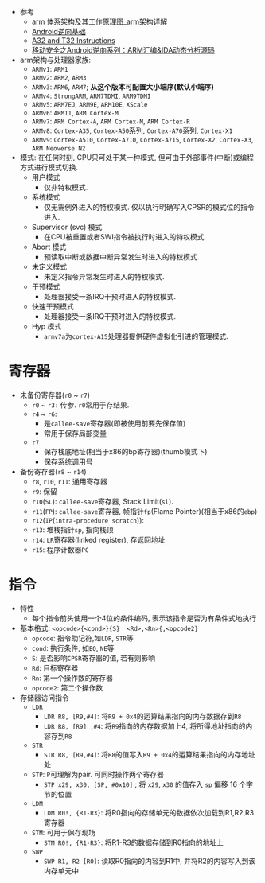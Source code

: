 * 参考
    * [arm 体系架构及其工作原理图_arm架构详解](https://cloud.tencent.com/developer/article/2151966)
    * [Android逆向基础](https://github.com/JnuSimba/AndroidSecNotes/tree/master/Android%E9%80%86%E5%90%91%E5%9F%BA%E7%A1%80)
    * [A32 and T32 Instructions](https://developer.arm.com/documentation/dui0802/b/A32-and-T32-Instructions/)
    * [移动安全之Android逆向系列：ARM汇编&IDA动态分析源码](https://forum.butian.net/share/707)
* arm架构与处理器家族: 
    * `ARMv1`: `ARM1`
    * `ARMv2`: `ARM2`, `ARM3`
    * `ARMv3`: `ARM6`, `ARM7`; **从这个版本可配置大小端序(默认小端序)**
    * `ARMv4`: `StrongARM`, `ARM7TDMI`, `ARM9TDMI`
    * `ARMv5`: `ARM7EJ`, `ARM9E`, `ARM10E`, `XScale`
    * `ARMv6`: `ARM11`, `ARM Cortex-M`
    * `ARMv7`: `ARM Cortex-A`, `ARM Cortex-M`, `ARM Cortex-R`
    * `ARMv8`: `Cortex-A35`, `Cortex-A50`系列, `Cortex-A70`系列, `Cortex-X1`
    * `ARMv9`: `Cortex-A510`, `Cortex-A710`, `Cortex-A715`, `Cortex-X2`, `Cortex-X3`, `ARM Neoverse N2`
* 模式: 在任何时刻, CPU只可处于某一种模式, 但可由于外部事件(中断)或编程方式进行模式切换. 
    * 用户模式
        * 仅非特权模式. 
    * 系统模式
        * 仅无需例外进入的特权模式. 仅以执行明确写入CPSR的模式位的指令进入. 
    * Supervisor (svc) 模式
        * 在CPU被重置或者SWI指令被执行时进入的特权模式. 
    * Abort 模式
        * 预读取中断或数据中断异常发生时进入的特权模式. 
    * 未定义模式
        * 未定义指令异常发生时进入的特权模式. 
    * 干预模式
        * 处理器接受一条IRQ干预时进入的特权模式. 
    * 快速干预模式
        * 处理器接受一条IRQ干预时进入的特权模式. 
    * Hyp 模式
        * `armv7a`为`cortex-A15`处理器提供硬件虚拟化引进的管理模式. 
# 寄存器
* 未备份寄存器(`r0` ~ `r7`)
    * `r0` ~ `r3:` 传参. `r0`常用于存结果. 
    * `r4` ~ `r6`: 
        * 是`callee-save`寄存器(即被使用前要先保存值)
        * 常用于保存局部变量
    * `r7`
        * 保存栈底地址(相当于x86的bp寄存器)(thumb模式下)
        * 保存系统调用号
* 备份寄存器(`r8` ~ `r14`)
    * `r8`, `r10`, `r11`: 通用寄存器
    * `r9`: 保留
    * `r10`(`SL`): `callee-save`寄存器, Stack Limit(`sl`). 
    * `r11`(`FP`): `callee-save`寄存器,  帧指针`fp`(Flame Pointer)(相当于x86的`ebp`)
    * `r12`(`IP`(`intra-procedure scratch`)): 
    * `r13`: 堆栈指针`sp`, 指向栈顶
    * `r14`: `LR`寄存器(linked register), 存返回地址
    * `r15`: 程序计数器`PC`
# 指令
* 特性
    * 每个指令前头使用一个4位的条件编码, 表示该指令是否为有条件式地执行
* 基本格式: `<opcode>{<cond>}{S}  <Rd>,<Rn>{,<opcode2}`
    * `opcode`: 指令助记符,如`LDR`, `STR`等
    * `cond`: 执行条件, 如`EQ`, `NE`等
    * `S`: 是否影响`CPSR`寄存器的值, 若有则影响
    * `Rd`: 目标寄存器
    * `Rn`: 第一个操作数的寄存器
    * `opcode2`: 第二个操作数
* 存储器访问指令
    * `LDR`
        * `LDR R8, [R9,#4]`: 将`R9 + 0x4`的运算结果指向的内存数据存到`R8`
        * `LDR R8, [R9] ,#4`: 将`R9`指向的内存数据加上4, 将所得地址指向的内容存到`R8`
    * `STR`
        * `STR R8, [R9,#4]`: 将`R8`的值写入`R9 + 0x4`的运算结果指向的内存地址处
    * `STP`: `P`可理解为pair. 可同时操作两个寄存器
        * `STP x29, x30, [SP, #0x10]`  ; 将 `x29`, `x30` 的值存入 `sp` 偏移 16 个字节的位置 
    * `LDM`
        * `LDM R0!, {R1-R3}`: 将R0指向的存储单元的数据依次加载到R1,R2,R3寄存器
    * `STM`: 可用于保存现场
        * `STM R0!, {R1-R3}`: 将R1-R3的数据存储到R0指向的地址上
    * `SWP`
        * `SWP R1, R2 [R0]`: 读取R0指向的内容到R1中, 并将R2的内容写入到该内存单元中